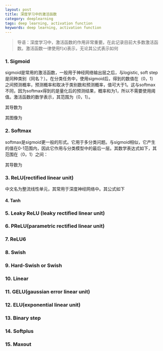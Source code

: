 ```yaml
---
layout: post
title: 深度学习中的激活函数
category: deeplearning
tags: deep learning, activation function
keywords: deep learning, activation function
---
```


> 导语：深度学习中，激活函数的作用非常重要。在此记录目前大多数激活函数。激活函数一律使用f(x)表示，无论其公式表示如何

### 1. Sigmoid

sigmoid是常用的激活函数，一般用于神经网络输出层之后，与logistic, soft step是同种类别（同名？）。在分类任务中，使用sigmoid后，得到的数值在（0，1）之间预测概率，预测概率和取决于类别数和预测概率，值可大于1。这与softmax不同，因为softmax得到的是量化后的预测结果，概率和为1，所以不需要使用阈值。激活函数的数学表示，其范围为（0，1）。



其导数为



其图像为



### 2. Softmax

softmax是sigmoid更一般的形式。它用于多分类问题。与sigmoid相似，它产生的值在0-1范围内，因此它作用与分类模型中的最后一层。其数学表达式如下，其范围在（0，1）之间：



其导数为



### 3. ReLU(rectified linear unit)

中文名为整流线性单元，其常用于深度神经网络中。其公式如下

#### 4. Tanh

### 5. Leaky ReLU (leaky rectified linear unit)

### 6. PReLU(parametric rectified linear unit)

### 7. ReLU6

### 8. Swish

### 9. Hard-Swish or Swish

### 10. Linear

### 11. GELU(gaussian error linear unit)

### 12. ELU(exponential linear unit)

### 13. Binary step

### 14. Softplus

### 15. Maxout